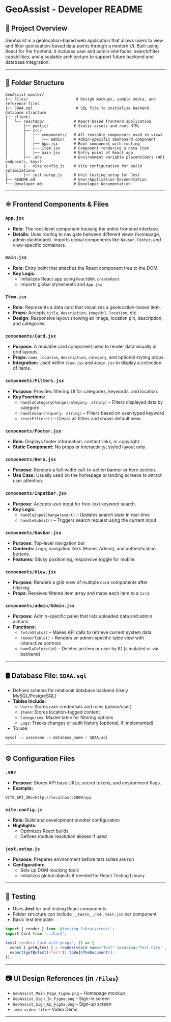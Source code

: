 # GeoAssist - Developer README

## 🧭 Project Overview
GeoAssist is a geolocation-based web application that allows users to view and filter geolocation-based data points through a modern UI. Built using React for the frontend, it includes user and admin interfaces, search/filter capabilities, and a scalable architecture to support future backend and database integration.

---

## 📁 Folder Structure
```
GeoAssist-master/
├── Files/                     # Design mockups, sample media, and reference files
├── SDAA.sql                   # SQL file to initialize backend database structure
├── client/
│   └── reactApp/             # React-based frontend application
│       ├── public/           # Static assets and root HTML
│       ├── src/
│       │   ├── components/   # All reusable components used in views
│       │   │   ├── admin/    # Admin-specific dashboard component
│       │   ├── App.jsx       # Root component with routing
│       │   ├── Item.jsx      # Component rendering a data item
│       │   ├── main.jsx      # Entry point of React app
│       ├── .env              # Environment variable placeholders (API endpoints, keys)
│       ├── vite.config.js    # Vite configuration for build optimizations
│       ├── jest.setup.js     # Unit testing setup for Jest
├── README.md                 # User/Application Documentation
└── Developer.md              # Developer Documentation
```

---

## ⚛️ Frontend Components & Files

### `App.jsx`
- **Role:** The root-level component housing the entire frontend interface.
- **Details:** Uses routing to navigate between different views (homepage, admin dashboard). Imports global components like `Navbar`, `Footer`, and view-specific containers.

### `main.jsx`
- **Role:** Entry point that attaches the React component tree to the DOM.
- **Key Logic:**
  - Initializes React app using `ReactDOM.createRoot`
  - Imports global stylesheets and `App.jsx`

### `Item.jsx`
- **Role:** Represents a data card that visualizes a geolocation-based item.
- **Props:** Accepts `title`, `description`, `imageUrl`, `location`, etc.
- **Design:** Responsive layout showing an image, location pin, description, and categories.

### `components/Card.jsx`
- **Purpose:** A reusable card component used to render data visually in grid layouts.
- **Props:** `name`, `location`, `description`, `category`, and optional styling props.
- **Integration:** Used within `View.jsx` and `Admin.jsx` to display a collection of items.

### `components/Filters.jsx`
- **Purpose:** Provides filtering UI for categories, keywords, and location.
- **Key Functions:**
  - `handleCategoryChange(category: string)` – Filters displayed data by category
  - `handleSearch(query: string)` – Filters based on user-typed keyword
  - `resetFilters()` – Clears all filters and shows default view

### `components/Footer.jsx`
- **Role:** Displays footer information, contact links, or copyright.
- **Static Component:** No props or interactivity; styled layout only.

### `components/Hero.jsx`
- **Purpose:** Renders a full-width call-to-action banner or hero section.
- **Use Case:** Usually used on the homepage or landing screens to attract user attention.

### `components/InputBar.jsx`
- **Purpose:** Accepts user input for free-text keyword search.
- **Key Logic:**
  - `handleInputChange(event)` – Updates search state in real-time
  - `handleSubmit()` – Triggers search request using the current input

### `components/Navbar.jsx`
- **Purpose:** Top-level navigation bar.
- **Contents:** Logo, navigation links (Home, Admin), and authentication buttons.
- **Features:** Sticky positioning, responsive toggle for mobile.

### `components/View.jsx`
- **Purpose:** Renders a grid view of multiple `Card` components after filtering.
- **Props:** Receives filtered item array and maps each item to a `Card`.

### `components/admin/Admin.jsx`
- **Purpose:** Admin-specific panel that lists uploaded data and admin actions.
- **Functions:**
  - `fetchStats()` – Makes API calls to retrieve current system data
  - `renderTable()` – Renders an admin-specific table view with interactive controls
  - `handleDelete(id)` – Deletes an item or user by ID (simulated or via backend)

---

## 🛢 Database File: `SDAA.sql`
- Defines schema for relational database backend (likely MySQL/PostgreSQL)
- **Tables Include:**
  - `Users`: Stores user credentials and roles (admin/user)
  - `Items`: Stores location-tagged content
  - `Categories`: Master table for filtering options
  - `Logs`: Tracks changes or audit history (optional, if implemented)
- To use:
```bash
mysql -u username -p database_name < SDAA.sql
```

---

## ⚙️ Configuration Files

### `.env`
- **Purpose:** Stores API base URLs, secret tokens, and environment flags.
- **Example:**
```
VITE_API_URL=http://localhost:5000/api
```

### `vite.config.js`
- **Role:** Build and development bundler configuration
- **Highlights:**
  - Optimizes React builds
  - Defines module resolution aliases if used

### `jest.setup.js`
- **Purpose:** Prepares environment before test suites are run
- **Configuration:**
  - Sets up DOM mocking tools
  - Initializes global objects if needed for React Testing Library

---

## 🧪 Testing
- Uses **Jest** for unit testing React components
- Folder structure can include `__tests__/` or `.test.jsx` per component
- Basic test template:
```jsx
import { render } from '@testing-library/react';
import Card from '../Card';

test('renders Card with props', () => {
  const { getByText } = render(<Card name="Test" location="Test City" />);
  expect(getByText(/Test/)).toBeInTheDocument();
});
```

---

## 📷 UI Design References (in `/Files`)
- `GeoAssist_Main_Page_Figma.png` – Homepage mockup
- `GeoAssist_Sign_In_Figma.png` – Sign-in screen
- `GeoAssist_Sign_Up_Figma.png` – Sign-up screen
- `.mkv video file` – Video Demo
---

